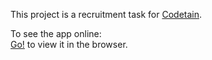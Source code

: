 This project is a recruitment task for [Codetain](http://codetain.co/).

To see the app online:<br />
[Go!](http://localhost:3000) to view it in the browser.
